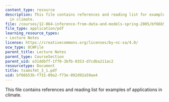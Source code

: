 ```yaml
---
content_type: resource
description: This file contains references and reading list for examples of applications
  in climate.
file: /courses/12-864-inference-from-data-and-models-spring-2005/bf66b53bf73109a2f73e092d92a59ae4_tsamsfmt_3_1.pdf
file_type: application/pdf
learning_resource_types:
- Lecture Notes
license: https://creativecommons.org/licenses/by-nc-sa/4.0/
ocw_type: OCWFile
parent_title: Lecture Notes
parent_type: CourseSection
parent_uid: e31ddbff-1ff0-3bfb-0353-d7cdba211ac2
resourcetype: Document
title: tsamsfmt_3_1.pdf
uid: bf66b53b-f731-09a2-f73e-092d92a59ae4
---
```

This file contains references and reading list for examples of applications in climate.